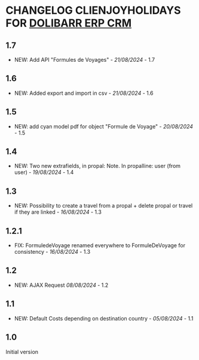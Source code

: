 # CHANGELOG CLIENJOYHOLIDAYS FOR [DOLIBARR ERP CRM](https://www.dolibarr.org)

## 1.7
- NEW: Add API  "Formules de Voyages" - *21/08/2024* - 1.7

## 1.6
- NEW: Added export and import in csv - *21/08/2024* - 1.6

## 1.5
- NEW: add cyan model pdf for object "Formule de Voyage"  - *20/08/2024* - 1.5

## 1.4
- NEW: Two new extrafields, in propal: Note. In propalline: user (from user) - *19/08/2024* - 1.4

## 1.3
- NEW: Possibility to create a travel from a propal + delete propal or travel if they are linked - *16/08/2024* - 1.3

## 1.2.1
- FIX: FormuledeVoyage renamed everywhere to FormuleDeVoyage for consistency - *16/08/2024* - 1.3

## 1.2
- NEW: AJAX Request *08/08/2024* - 1.2

## 1.1
- NEW: Default Costs depending on destination country - *05/08/2024* - 1.1

## 1.0
Initial version


